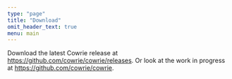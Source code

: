 ```yaml
---
type: "page"
title: "Download"
omit_header_text: true
menu: main
---
```


Download the latest Cowrie release at <a href="https://github.com/cowrie/cowrie/releases">https://github.com/cowrie/cowrie/releases</a>.
Or look at the work in progress at <a href="https://github.com/cowrie/cowrie">https://github.com/cowrie/cowrie</a>.

